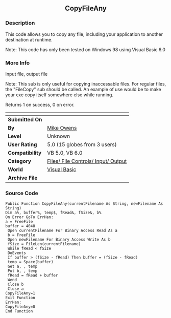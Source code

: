﻿<div align="center">

## CopyFileAny


</div>

### Description

This code allows you to copy any file, including your application to another destination at runtime.

Note: This code has only been tested on Windows 98 using Visual Basic 6.0
 
### More Info
 
Input file, output file

Note: This sub is only useful for copying inaccessable files. For regular files, the "FileCopy" sub should be called. An example of use would be to make your exe copy itself somewhere else while running.

Returns 1 on success, 0 on error.


<span>             |<span>
---                |---
**Submitted On**   |
**By**             |[Mike Owens](https://github.com/Planet-Source-Code/PSCIndex/blob/master/ByAuthor/mike-owens.md)
**Level**          |Unknown
**User Rating**    |5.0 (15 globes from 3 users)
**Compatibility**  |VB 5\.0, VB 6\.0
**Category**       |[Files/ File Controls/ Input/ Output](https://github.com/Planet-Source-Code/PSCIndex/blob/master/ByCategory/files-file-controls-input-output__1-3.md)
**World**          |[Visual Basic](https://github.com/Planet-Source-Code/PSCIndex/blob/master/ByWorld/visual-basic.md)
**Archive File**   |[](https://github.com/Planet-Source-Code/mike-owens-copyfileany__1-3324/archive/master.zip)





### Source Code

```
Public Function CopyFileAny(currentFilename As String, newFilename As String)
Dim a%, buffer%, temp$, fRead&, fSize&, b%
On Error GoTo ErrHan:
a = FreeFile
buffer = 4048
 Open currentFilename For Binary Access Read As a
 b = FreeFile
 Open newFilename For Binary Access Write As b
 fSize = FileLen(currentFilename)
 While fRead < fSize
 DoEvents
 If buffer > (fSize - fRead) Then buffer = (fSize - fRead)
 temp = Space(buffer)
 Get a, , temp
 Put b, , temp
 fRead = fRead + buffer
 Wend
 Close b
 Close a
CopyFileAny=1
Exit Function
ErrHan:
CopyFileAny=0
End Function
```

